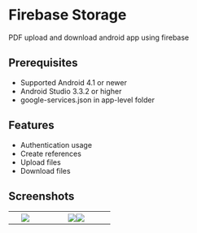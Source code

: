 # Firebase Storage
PDF upload and download android app using firebase
## Prerequisites
* Supported Android 4.1 or newer
* Android Studio 3.3.2 or higher
* google-services.json in app-level folder

## Features
* Authentication usage
* Create references
* Upload files
* Download files

## Screenshots
<table width="100%">
	<tr>
	  <th width="16%"><img src="https://user-images.githubusercontent.com/43851990/67155957-2d947b80-f336-11e9-9b20-95235b54a41b.jpeg"></th>
	  <th width="33%"><img src="https://cloud.githubusercontent.com/assets/1763410/17836531/f9807ca4-67bf-11e6-95d6-4610f9fa5441.png></th>
	  <th width="33%"><img src="https://cloud.githubusercontent.com.png"></th>
	</tr>
</table>
